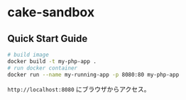 # cake-sandbox

## Quick Start Guide

```sh
# build image
docker build -t my-php-app .
# run docker container
docker run --name my-running-app -p 8080:80 my-php-app
```

`http://localhost:8080` にブラウザからアクセス。
